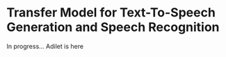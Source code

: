 # Transfer Model for Text-To-Speech Generation and Speech Recognition
In progress...
Adilet is here
